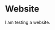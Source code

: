 <head>
  <link rel="stylesheet" href="styles.css">
</head>
<body>
  <h1>Website</h1>
  <p>I am testing a website.</p>
</body>
